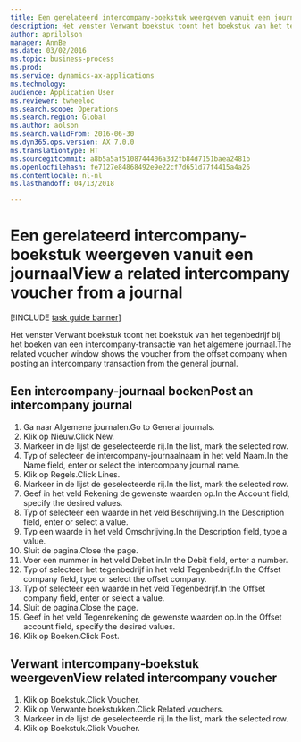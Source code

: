 ```yaml
--- 
title: Een gerelateerd intercompany-boekstuk weergeven vanuit een journaal
description: Het venster Verwant boekstuk toont het boekstuk van het tegenbedrijf bij het boeken van een intercompany-transactie van het algemene journaal.
author: aprilolson
manager: AnnBe
ms.date: 03/02/2016
ms.topic: business-process
ms.prod: 
ms.service: dynamics-ax-applications
ms.technology: 
audience: Application User
ms.reviewer: twheeloc
ms.search.scope: Operations
ms.search.region: Global
ms.author: aolson
ms.search.validFrom: 2016-06-30
ms.dyn365.ops.version: AX 7.0.0
ms.translationtype: HT
ms.sourcegitcommit: a8b5a5af5108744406a3d2fb84d7151baea2481b
ms.openlocfilehash: fe7127e84868492e9e22cf7d651d77f4415a4a26
ms.contentlocale: nl-nl
ms.lasthandoff: 04/13/2018

---
```

# <a name="view-a-related-intercompany-voucher-from-a-journal"></a><span data-ttu-id="0ad39-103">Een gerelateerd intercompany-boekstuk weergeven vanuit een journaal</span><span class="sxs-lookup"><span data-stu-id="0ad39-103">View a related intercompany voucher from a journal</span></span>

[!INCLUDE [task guide banner](../../includes/task-guide-banner.md)]

<span data-ttu-id="0ad39-104">Het venster Verwant boekstuk toont het boekstuk van het tegenbedrijf bij het boeken van een intercompany-transactie van het algemene journaal.</span><span class="sxs-lookup"><span data-stu-id="0ad39-104">The related voucher window shows the voucher from the offset company when posting an intercompany transaction from the general journal.</span></span>


## <a name="post-an-intercompany-journal"></a><span data-ttu-id="0ad39-105">Een intercompany-journaal boeken</span><span class="sxs-lookup"><span data-stu-id="0ad39-105">Post an intercompany journal</span></span>
1. <span data-ttu-id="0ad39-106">Ga naar Algemene journalen.</span><span class="sxs-lookup"><span data-stu-id="0ad39-106">Go to General journals.</span></span>
2. <span data-ttu-id="0ad39-107">Klik op Nieuw.</span><span class="sxs-lookup"><span data-stu-id="0ad39-107">Click New.</span></span>
3. <span data-ttu-id="0ad39-108">Markeer in de lijst de geselecteerde rij.</span><span class="sxs-lookup"><span data-stu-id="0ad39-108">In the list, mark the selected row.</span></span>
4. <span data-ttu-id="0ad39-109">Typ of selecteer de intercompany-journaalnaam in het veld Naam.</span><span class="sxs-lookup"><span data-stu-id="0ad39-109">In the Name field, enter or select the intercompany journal name.</span></span>
5. <span data-ttu-id="0ad39-110">Klik op Regels.</span><span class="sxs-lookup"><span data-stu-id="0ad39-110">Click Lines.</span></span>
6. <span data-ttu-id="0ad39-111">Markeer in de lijst de geselecteerde rij.</span><span class="sxs-lookup"><span data-stu-id="0ad39-111">In the list, mark the selected row.</span></span>
7. <span data-ttu-id="0ad39-112">Geef in het veld Rekening de gewenste waarden op.</span><span class="sxs-lookup"><span data-stu-id="0ad39-112">In the Account field, specify the desired values.</span></span>
8. <span data-ttu-id="0ad39-113">Typ of selecteer een waarde in het veld Beschrijving.</span><span class="sxs-lookup"><span data-stu-id="0ad39-113">In the Description field, enter or select a value.</span></span>
9. <span data-ttu-id="0ad39-114">Typ een waarde in het veld Omschrijving.</span><span class="sxs-lookup"><span data-stu-id="0ad39-114">In the Description field, type a value.</span></span>
10. <span data-ttu-id="0ad39-115">Sluit de pagina.</span><span class="sxs-lookup"><span data-stu-id="0ad39-115">Close the page.</span></span>
11. <span data-ttu-id="0ad39-116">Voer een nummer in het veld Debet in.</span><span class="sxs-lookup"><span data-stu-id="0ad39-116">In the Debit field, enter a number.</span></span>
12. <span data-ttu-id="0ad39-117">Typ of selecteer het tegenbedrijf in het veld Tegenbedrijf.</span><span class="sxs-lookup"><span data-stu-id="0ad39-117">In the Offset company field, type or select the offset company.</span></span>
13. <span data-ttu-id="0ad39-118">Typ of selecteer een waarde in het veld Tegenbedrijf.</span><span class="sxs-lookup"><span data-stu-id="0ad39-118">In the Offset company field, enter or select a value.</span></span>
14. <span data-ttu-id="0ad39-119">Sluit de pagina.</span><span class="sxs-lookup"><span data-stu-id="0ad39-119">Close the page.</span></span>
15. <span data-ttu-id="0ad39-120">Geef in het veld Tegenrekening de gewenste waarden op.</span><span class="sxs-lookup"><span data-stu-id="0ad39-120">In the Offset account field, specify the desired values.</span></span>
16. <span data-ttu-id="0ad39-121">Klik op Boeken.</span><span class="sxs-lookup"><span data-stu-id="0ad39-121">Click Post.</span></span>

## <a name="view-related-intercompany-voucher"></a><span data-ttu-id="0ad39-122">Verwant intercompany-boekstuk weergeven</span><span class="sxs-lookup"><span data-stu-id="0ad39-122">View related intercompany voucher</span></span>
1. <span data-ttu-id="0ad39-123">Klik op Boekstuk.</span><span class="sxs-lookup"><span data-stu-id="0ad39-123">Click Voucher.</span></span>
2. <span data-ttu-id="0ad39-124">Klik op Verwante boekstukken.</span><span class="sxs-lookup"><span data-stu-id="0ad39-124">Click Related vouchers.</span></span>
3. <span data-ttu-id="0ad39-125">Markeer in de lijst de geselecteerde rij.</span><span class="sxs-lookup"><span data-stu-id="0ad39-125">In the list, mark the selected row.</span></span>
4. <span data-ttu-id="0ad39-126">Klik op Boekstuk.</span><span class="sxs-lookup"><span data-stu-id="0ad39-126">Click Voucher.</span></span>


